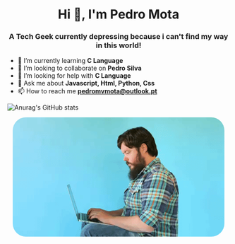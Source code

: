 <h1 align="center">Hi 👋, I'm Pedro Mota</h1>
<h3 align="center">A Tech Geek currently depressing because i can't find my way in this world!</h3>

- 🌱 I’m currently learning **C Language**</br>
- 👯 I’m looking to collaborate on **Pedro Silva**</br>
- 🤝 I’m looking for help with **C Language**</br>
- 💬 Ask me about **Javascript, Html, Python, Css**</br>
- 📫 How to reach me **pedromvmota@outlook.pt**</br>

![Anurag's GitHub stats](https://github-readme-stats.vercel.app/api?username=PedroVMota&show_icons=true&theme=dracula)

<p align="center">
  <img src="giphy.gif" alt="animated" / style="border-radius: 30px;">
</p>

